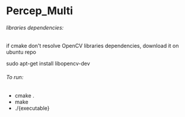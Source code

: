 # Percep_Multi

<h6>libraries dependencies:</h6>

if cmake don't resolve OpenCV libraries dependencies, download it on ubuntu repo

  sudo apt-get install libopencv-dev
  

<h6>To run:</h6>

  * cmake .
  * make
  * ./{executable}
